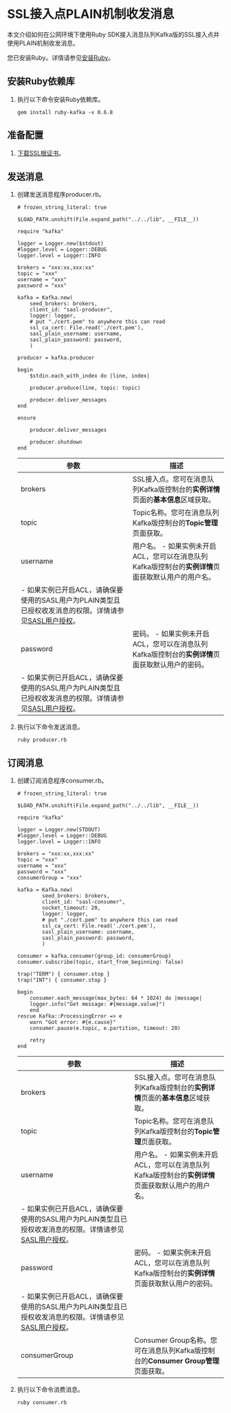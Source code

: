 # SSL接入点PLAIN机制收发消息

本文介绍如何在公网环境下使用Ruby SDK接入消息队列Kafka版的SSL接入点并使用PLAIN机制收发消息。

您已安装Ruby。详情请参见[安装Ruby](http://www.ruby-lang.org/zh_cn/downloads/)。

## 安装Ruby依赖库

1.  执行以下命令安装Ruby依赖库。

    ```
    gem install ruby-kafka -v 0.6.8
    ```


## 准备配置

1.  [下载SSL根证书](https://code.aliyun.com/alikafka/aliware-kafka-demos/raw/master/kafka-ruby-demo/vpc-ssl/cert.pem)。


## 发送消息

1.  创建发送消息程序producer.rb。

    ```
    # frozen_string_literal: true
    
    $LOAD_PATH.unshift(File.expand_path("../../lib", __FILE__))
    
    require "kafka"
    
    logger = Logger.new($stdout)
    #logger.level = Logger::DEBUG
    logger.level = Logger::INFO
    
    brokers = "xxx:xx,xxx:xx"
    topic = "xxx"
    username = "xxx"
    password = "xxx"
    
    kafka = Kafka.new(
        seed_brokers: brokers,
        client_id: "sasl-producer",
        logger: logger,
        # put "./cert.pem" to anywhere this can read
        ssl_ca_cert: File.read('./cert.pem'),
        sasl_plain_username: username,
        sasl_plain_password: password,
        )
    
    producer = kafka.producer
    
    begin
        $stdin.each_with_index do |line, index|
    
        producer.produce(line, topic: topic)
    
        producer.deliver_messages
    end
    
    ensure
    
        producer.deliver_messages
    
        producer.shutdown
    end
    ```

    |参数|描述|
    |--|--|
    |brokers|SSL接入点。您可在消息队列Kafka版控制台的**实例详情**页面的**基本信息**区域获取。|
    |topic|Topic名称。您可在消息队列Kafka版控制台的**Topic管理**页面获取。|
    |username|用户名。    -   如果实例未开启ACL，您可以在消息队列Kafka版控制台的**实例详情**页面获取默认用户的用户名。
    -   如果实例已开启ACL，请确保要使用的SASL用户为PLAIN类型且已授权收发消息的权限。详情请参见[SASL用户授权](/cn.zh-CN/权限控制/SASL用户授权.md)。 |
    |password|密码。    -   如果实例未开启ACL，您可以在消息队列Kafka版控制台的**实例详情**页面获取默认用户的密码。
    -   如果实例已开启ACL，请确保要使用的SASL用户为PLAIN类型且已授权收发消息的权限。详情请参见[SASL用户授权](/cn.zh-CN/权限控制/SASL用户授权.md)。 |

2.  执行以下命令发送消息。

    ```
    ruby producer.rb
    ```


## 订阅消息

1.  创建订阅消息程序consumer.rb。

    ```
    # frozen_string_literal: true
    
    $LOAD_PATH.unshift(File.expand_path("../../lib", __FILE__))
    
    require "kafka"
    
    logger = Logger.new(STDOUT)
    #logger.level = Logger::DEBUG
    logger.level = Logger::INFO
    
    brokers = "xxx:xx,xxx:xx"
    topic = "xxx"
    username = "xxx"
    password = "xxx"
    consumerGroup = "xxx"
    
    kafka = Kafka.new(
            seed_brokers: brokers,
            client_id: "sasl-consumer",
            socket_timeout: 20,
            logger: logger,
            # put "./cert.pem" to anywhere this can read
            ssl_ca_cert: File.read('./cert.pem'),
            sasl_plain_username: username,
            sasl_plain_password: password,
            )
    
    consumer = kafka.consumer(group_id: consumerGroup)
    consumer.subscribe(topic, start_from_beginning: false)
    
    trap("TERM") { consumer.stop }
    trap("INT") { consumer.stop }
    
    begin
        consumer.each_message(max_bytes: 64 * 1024) do |message|
        logger.info("Get message: #{message.value}")
        end
    rescue Kafka::ProcessingError => e
        warn "Got error: #{e.cause}"
        consumer.pause(e.topic, e.partition, timeout: 20)
    
        retry
    end
    ```

    |参数|描述|
    |--|--|
    |brokers|SSL接入点。您可在消息队列Kafka版控制台的**实例详情**页面的**基本信息**区域获取。|
    |topic|Topic名称。您可在消息队列Kafka版控制台的**Topic管理**页面获取。|
    |username|用户名。    -   如果实例未开启ACL，您可以在消息队列Kafka版控制台的**实例详情**页面获取默认用户的用户名。
    -   如果实例已开启ACL，请确保要使用的SASL用户为PLAIN类型且已授权收发消息的权限。详情请参见[SASL用户授权](/cn.zh-CN/权限控制/SASL用户授权.md)。 |
    |password|密码。    -   如果实例未开启ACL，您可以在消息队列Kafka版控制台的**实例详情**页面获取默认用户的密码。
    -   如果实例已开启ACL，请确保要使用的SASL用户为PLAIN类型且已授权收发消息的权限。详情请参见[SASL用户授权](/cn.zh-CN/权限控制/SASL用户授权.md)。 |
    |consumerGroup|Consumer Group名称。您可在消息队列Kafka版控制台的**Consumer Group管理**页面获取。|

2.  执行以下命令消费消息。

    ```
    ruby consumer.rb
    ```


